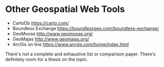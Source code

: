 # Other Geospatial Web Tools

* CartoDb https://carto.com/
* Boundless Exchange https://boundlessgeo.com/boundless-exchange/
* GeoMoose http://www.geomoose.org/
* GeoMajas http://www.geomajas.org/
* ArcGis on line https://www.arcgis.com/home/index.html

There's not a complete and exhaustive list or comparison paper.
There's definitely room for a thesis on the topic.
